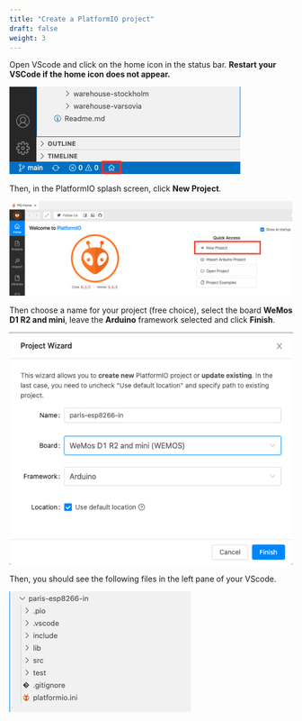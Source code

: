 ```yaml
---
title: "Create a PlatformIO project"
draft: false
weight: 3
---
```


Open VScode and click on the home icon in the status bar. **Restart your VSCode if the home icon does not appear.**

![PlatformIO Home](/images/platformIO-home.png)

Then, in the PlatformIO splash screen, click **New Project**.

![PlatformIO New project](/images/platformIO-new-project1.png)

Then choose a name for your project (free choice), select the board **WeMos D1 R2 and mini**, leave the **Arduino** framework selected and click **Finish**.

![PlatformIO New project](/images/platformIO-new-project2.png)

Then, you should see the following files in the left pane of your VScode.

![PlatformIO New project](/images/platformIO-new-project3.png)
